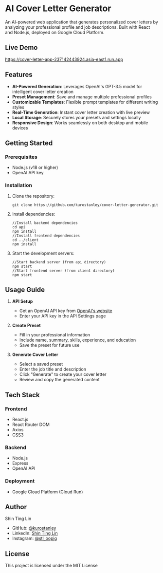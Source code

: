 # AI Cover Letter Generator

An AI-powered web application that generates personalized cover letters by analyzing your professional profile and job descriptions. Built with React and Node.js, deployed on Google Cloud Platform.

## Live Demo

https://cover-letter-app-237142443924.asia-east1.run.app

## Features

- **AI-Powered Generation**: Leverages OpenAI's GPT-3.5 model for intelligent cover letter creation
- **Preset Management**: Save and manage multiple professional profiles
- **Customizable Templates**: Flexible prompt templates for different writing styles
- **Real-Time Generation**: Instant cover letter creation with live preview
- **Local Storage**: Securely stores your presets and settings locally
- **Responsive Design**: Works seamlessly on both desktop and mobile devices

## Getting Started

### Prerequisites

- Node.js (v18 or higher)
- OpenAI API key

### Installation

1. Clone the repository:
   ```
   git clone https://github.com/kurostanley/cover-letter-generator.git
   ```
2. Install dependencies:
   ```
   //Install backend dependencies
   cd api
   npm install
   //Install frontend dependencies
   cd ../client
   npm install
   ```
3. Start the development servers:
   ```
   //Start backend server (from api directory)
   npm start
   //Start frontend server (from client directory)
   npm start
   ```

## Usage Guide

1. **API Setup**

   - Get an OpenAI API key from [OpenAI's website](https://platform.openai.com/api-keys)
   - Enter your API key in the API Settings page

2. **Create Preset**

   - Fill in your professional information
   - Include name, summary, skills, experience, and education
   - Save the preset for future use

3. **Generate Cover Letter**
   - Select a saved preset
   - Enter the job title and description
   - Click "Generate" to create your cover letter
   - Review and copy the generated content

## Tech Stack

### Frontend

- React.js
- React Router DOM
- Axios
- CSS3

### Backend

- Node.js
- Express
- OpenAI API

### Deployment

- Google Cloud Platform (Cloud Run)

## Author

Shin Ting Lin

- GitHub: [@kurostanley](https://github.com/kurostanley)
- LinkedIn: [Shin Ting Lin](https://www.linkedin.com/in/john-peatey-a36630192/)
- Instagram: [@stl_oopig](https://www.instagram.com/stl_oopig/)

## License

This project is licensed under the MIT License
